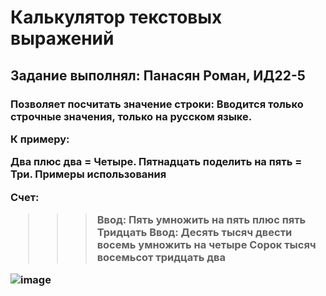 <h1 >Калькулятор текстовых выражений


<h2>Задание выполнял: Панасян Роман, ИД22-5



<h3>Позволяет посчитать значение строки:
Вводится только строчные значения, только на русском языке.

К примеру:

Два плюс два = Четыре.
Пятнадцать поделить на пять = Три.
Примеры использования

Счет:

>>> Ввод: Пять умножить на пять плюс пять
>>> Тридцать
>>> Ввод: Десять тысяч двести восемь умножить на четыре
>>> Сорок тысяч восемьсот тридцать два
  
![image](https://user-images.githubusercontent.com/114242970/198731936-7c87588b-fda4-4b25-8b21-8aca4047c702.png)

